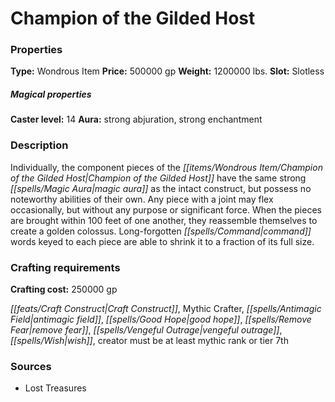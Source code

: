 ﻿---
Title: "Champion of the Gilded Host"
Type: "Wondrous Item"
Price: "500000 gp"
Weight: "1200000 lbs."
Slot: "Slotless"
Caster level: "14"
Aura: "strong abjuration, strong enchantment"
Description: |
  "Individually, the component pieces of the _Champion of the Gilded Host_ have the same strong magic aura as the intact construct, but possess no noteworthy abilities of their own. Any piece with a joint may flex occasionally, but without any purpose or significant force. When the pieces are brought within 100 feet of one another, they reassemble themselves to create a golden colossus. Long-forgotten command words keyed to each piece are able to shrink it to a fraction of its full size."
Crafting cost: "250000 gp"
Sources: "['Lost Treasures']"
---

# Champion of the Gilded Host

### Properties

**Type:** Wondrous Item **Price:** 500000 gp **Weight:** 1200000 lbs. **Slot:** Slotless

##### Magical properties

**Caster level:** 14 **Aura:** strong abjuration, strong enchantment

### Description

Individually, the component pieces of the _[[items/Wondrous Item/Champion of the Gilded Host|Champion of the Gilded Host]]_ have the same strong _[[spells/Magic Aura|magic aura]]_ as the intact construct, but possess no noteworthy abilities of their own. Any piece with a joint may flex occasionally, but without any purpose or significant force. When the pieces are brought within 100 feet of one another, they reassemble themselves to create a golden colossus. Long-forgotten _[[spells/Command|command]]_ words keyed to each piece are able to shrink it to a fraction of its full size.

### Crafting requirements

**Crafting cost:** 250000 gp

_[[feats/Craft Construct|Craft Construct]]_, Mythic Crafter, _[[spells/Antimagic Field|antimagic field]]_, _[[spells/Good Hope|good hope]]_, _[[spells/Remove Fear|remove fear]]_, _[[spells/Vengeful Outrage|vengeful outrage]]_, _[[spells/Wish|wish]]_, creator must be at least mythic rank or tier 7th

### Sources

* Lost Treasures
